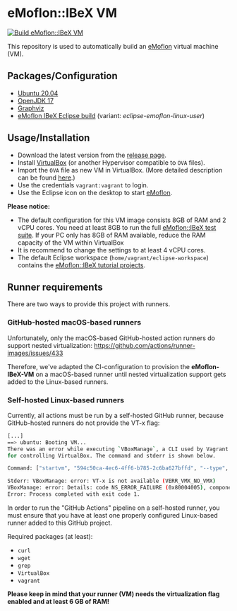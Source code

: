 # eMoflon::IBeX VM

[![Build eMoflon::IBeX VM](https://github.com/eMoflon/emoflon-ibex-vm/actions/workflows/vagrant-up.yml/badge.svg?branch=main&event=push)](https://github.com/eMoflon/emoflon-ibex-vm/actions/workflows/vagrant-up.yml)

This repository is used to automatically build an [eMoflon](https://emoflon.org) virtual machine (VM).


## Packages/Configuration

- [Ubuntu 20.04](https://app.vagrantup.com/gusztavvargadr/boxes/ubuntu-desktop)
- [OpenJDK 17](https://openjdk.org/projects/jdk/17/)
- [Graphviz](https://graphviz.org/)
- [eMoflon IBeX Eclipse build](https://github.com/eMoflon/emoflon-ibex-eclipse-build) (variant: *eclipse-emoflon-linux-user*)


## Usage/Installation

- Download the latest version from the [release page](https://github.com/eMoflon/emoflon-ibex-vm/releases/latest).
- Install [VirtualBox](https://www.virtualbox.org/) (or another Hypervisor compatible to `OVA` files).
- Import the `OVA` file as new VM in VirtualBox. (More detailed description can be found [here](https://docs.oracle.com/cd/E26217_01/E26796/html/qs-import-vm.html).)
- Use the credentials `vagrant:vagrant` to login.
- Use the Eclipse icon on the desktop to start [eMoflon](https://emoflon.org).

**Please notice:**
- The default configuration for this VM image consists 8GB of RAM and 2 vCPU cores.
You need at least 8GB to run the full [eMoflon::IBeX test suite](https://github.com/eMoflon/emoflon-ibex-tests). If your PC only has 8GB of RAM available, reduce the RAM capacity of the VM within VirtualBox
- It is recommend to change the settings to at least 4 vCPU cores.
- The default Eclipse workspace (`home/vagrant/eclipse-workspace`) contains the [eMoflon::IBeX tutorial projects](https://github.com/eMoflon/emoflon-ibex-tutorial).


## Runner requirements

There are two ways to provide this project with runners.

### GitHub-hosted macOS-based runners

Unfortunately, only the macOS-based GitHub-hosted action runners do support nested virtualization: https://github.com/actions/runner-images/issues/433

Therefore, we've adapted the CI-configuration to provision the **eMoflon-IBeX-VM** on a macOS-based runner until nested virtualization support gets added to the Linux-based runners.

### Self-hosted Linux-based runners

Currently, all actions must be run by a self-hosted GitHub runner, because GitHub-hosted runners do not provide the VT-x flag:
```bash
[...]
==> ubuntu: Booting VM...
There was an error while executing `VBoxManage`, a CLI used by Vagrant
for controlling VirtualBox. The command and stderr is shown below.

Command: ["startvm", "594c50ca-4ec6-4ff6-b785-2c6ba627bffd", "--type", "headless"]

Stderr: VBoxManage: error: VT-x is not available (VERR_VMX_NO_VMX)
VBoxManage: error: Details: code NS_ERROR_FAILURE (0x80004005), component ConsoleWrap, interface IConsole
Error: Process completed with exit code 1.
```

In order to run the "GitHub Actions" pipeline on a self-hosted runner, you must ensure that you have at least one properly configured Linux-based runner added to this GitHub project.

Required packages (at least):
- `curl`
- `wget`
- `grep`
- `VirtualBox`
- `vagrant`

**Please keep in mind that your runner (VM) needs the virtualization flag enabled and at least 6 GB of RAM!**
